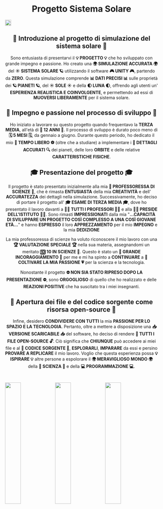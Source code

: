 <h1 align="center"> Progetto Sistema Solare </h1>

 
<img src="https://i.postimg.cc/0yn6wB86/image.png" style="width:max-content"></img>

<h2 align="center"> 🌌 Introduzione al progetto di simulazione del sistema solare 🌌 </h2>

<p align="center">Sono entusiasta di presentarvi il <b>💡 PROGETTO 💡</b> che ho sviluppato con grande impegno e passione. Ho creato una <b>🌍 SIMULAZIONE ACCURATA 🌍</b> del <b>☀️ SISTEMA SOLARE 🪐</b> utilizzando il software <b>🎮 UNITY 🎮</b>, partendo da <b>ZERO</b>. Questa simulazione comprende <b>📊 DATI PRECISI 📊</b> sulle proprietà dei <b>🪐 PIANETI 🪐</b>, del <b>☀️ SOLE ☀️</b> e della <b>🌓 LUNA 🌓</b>, offrendo agli utenti un' <b>ESPERIENZA REALISTICA E COINVOLGENTE</b>, e permettendo ad essi di <b>MUOVERSI LIBERAMENTE</b> per il sistema solare.</p>

<h2 align="center"> 💪 Impegno e passione nel processo di sviluppo 💪 </h2>

<p align="center">Ho iniziato a lavorare su questo progetto quando frequentavo la <b>TERZA MEDIA</b>, all'età di <b>👦 12 ANNI 👦</b>. Il processo di sviluppo è durato poco meno di <b>🗓️ 5 MESI 🗓️</b>, da gennaio a giugno. Durante questo periodo, ho dedicato il mio <b>🏐 TEMPO LIBERO ⚽</b> (oltre che a studiare) a implementare i <b>🔎 DETTAGLI ACCURATI 🔍</b> dei pianeti, delle loro <b>ORBITE</b> e delle relative <b>CARATTERISTICHE FISICHE</b>.</p>

<h2 align="center"> 🎓 Presentazione del progetto 🎓 </h2>

<p align="center">Il progetto è stato presentato inizialmente alla mia <b>🥼 PROFESSORESSA DI SCIENZE 🥼</b>, che è rimasta <b>ENTUSIASTA</b> della mia <b>CREATIVITÀ</b> e dell' <b>ACCURATEZZA</b> dei dettagli nella simulazione. Successivamente, ho deciso di portare il progetto all' <b>🎓 ESAME DI TERZA MEDIA 🎓</b>, dove ho presentato il lavoro davanti a <b>👨‍🏫 TUTTI I PROFESSORI 👩‍🏫</b> e alla <b>👩‍💼 PRESIDE DELL'ISTITUTO 👩‍💼</b>. Sono rimasti <b>IMPRESSIONATI</b> dalla mia "<b>...CAPACITÀ DI SVILUPPARE UN PROGETTO COSÌ COMPLESSO A UNA COSÌ GIOVANE ETÀ...</b>" e hanno <b>ESPRESSO</b> il loro <b>APPREZZAMENTO</b> per il mio <b>IMPEGNO</b> e la mia <b>DEDIZIONE</b></p>

<p align="center">La mia professoressa di scienze ha voluto riconoscere il mio lavoro con una <b>🏆 VALUTAZIONE SPECIALE 🏆</b> nella sua materia, assegnandomi un meritato <b>🔟 10 IN SCIENZE 🧪</b>. Questo è stato un <b>👏 GRANDE INCORAGGIAMENTO 👏</b> per me e mi ha spinto a <b>CONTINUARE</b> a <b>🌱 COLTIVARE LA MIA PASSIONE 💗</b> per la scienza e la tecnologia.</p>

<p align="center">Nonostante il progetto <b>⛔ NON SIA STATO RIPRESO DOPO LA PRESENTAZIONE ⛔</b>, sono <b>ORGOGLIOSO</b> di quello che ho realizzato e delle <b>REAZIONI POSITIVE</b> che ha suscitato tra i miei insegnanti. </p>

<h2 align="center"> 📂 Apertura dei file e del codice sorgente come risorsa open-source 📂 </h2>

<p align="center">Infine, desidero <b>CONDIVIDERE CON TUTTI</b> la mia <b>PASSIONE PER LO SPAZIO E LA TECNOLOGIA</b>. Pertanto, oltre a mettere a disposizione una <b>📥 VERSIONE SCARICABILE 📥</b> del software, ho deciso di rendere <b>📂 TUTTI I FILE OPEN-SOURCE 🔓</b>. Ciò significa che <b>CHIUNQUE</b> può accedere ai miei file e al <b>📄 CODICE SORGENTE 📄</b>, <b>ESPLORARLI</b>, <b>IMPARARE</b> da essi e persino <b>PROVARE A REPLICARE</b> il mio lavoro. Voglio che questa esperienza possa <b>💡 ISPIRARE 💡</b> altre persone a espolorare il <b>🌍 MERAVIGLIOSO MONDO 🌍</b> della <b>🔬 SCIENZA 🔬</b> e della <b>💻 PROGRAMMAZIONE 💻</b>.</p>

#

<img align="center" style="width:32%" src="https://img.shields.io/badge/Valutazione-10-brightgreen"></img>
<img align="center" style="width:32%" src="https://img.shields.io/badge/Software-Unity-blue"></img>
<img align="center" style="width:32%" src="https://img.shields.io/badge/Durata-5%20Mesi-red"></img>
